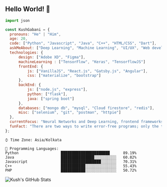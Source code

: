 ## Hello World! 👋

<!--
**KushGabani/KushGabani** is a ✨ _special_ ✨ repository because its `README.md` (this file) appears on your GitHub profile.
-->

```javascript
import json

const KushGabani = {
  pronouns: "He" | "Him",
  age: 20,
  code: ["Python", "Javascript", "Java", "C++", "HTML/CSS", "Dart"],
  askMeAbout: ["Deep Learning", "Machine Learning", "UI/UX", "Web development"],
  technologies: {
      design: ["Adobe XD", "Figma"],
      machineLearning : ["TensorFlow", "Keras", "TensorflowJS"]
      frontEnd: {
          js: ["VanillaJS", "React.js", "Gatsby.js", "Angular"],
          css: ["materialize", "bootstrap"]
      },
      backEnd: {
          js: ["node.js", "express"],
          python: ["flask"],
          java: ["spring boot"]
      },
      databases: ["mongo db", "mysql", "Cloud firestore", "redis"],
      misc: ["selenium", "git", "postman", "httpie"]
  },
  currentFocus: "Neural Networks and Deep Learning, frontend frameworks",
  funFact: "There are two ways to write error-free programs; only the third one works"
};
```

```text
⌚︎ Time Zone: Asia/Kolkata

💬 Programming Languages: 
Python                   ██████████████████████      89.19% 
Java                     ███████████████░░░░░░░░░░   60.82% 
Javascript               ██████████████████░░░░░░░   70.31% 
C++                      ███████████░░░░░░░░░░░░░░   55.43%
PHP                      ███████████░░░░░░░░░░░░░░   50.72%
```

![Kush's GitHub Stats](https://github-readme-stats.vercel.app/api?username=KushGabani&count_private=true&hide=stars&show_icons=true&theme=default)
